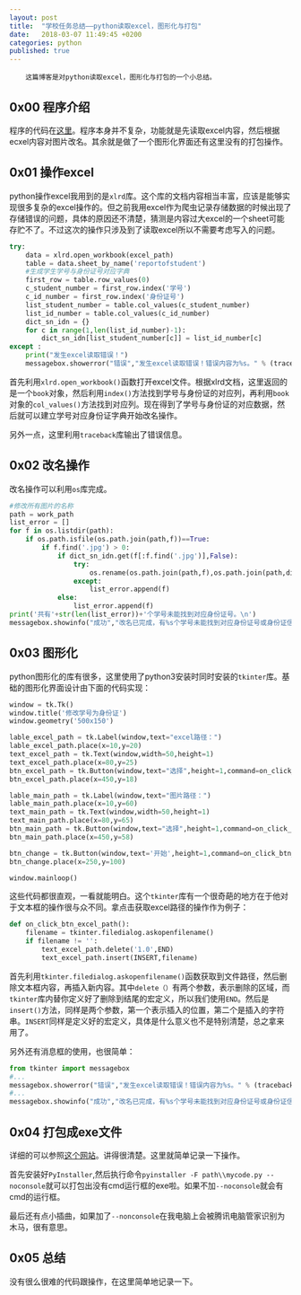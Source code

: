 ```yaml
---
layout: post
title:  "学校任务总结——python读取excel，图形化与打包"
date:   2018-03-07 11:49:45 +0200
categories: python
published: true
---
```

        这篇博客是对python读取excel，图形化与打包的一个小总结。

## 0x00 程序介绍

程序的代码在[这里](https://github.com/LoonLi/schoolwork1/blob/master/shoolwork.py)。程序本身并不复杂，功能就是先读取excel内容，然后根据ecxel内容对图片改名。其余就是做了一个图形化界面还有这里没有的打包操作。

## 0x01 操作excel

python操作excel我用到的是`xlrd`库。这个库的文档内容相当丰富，应该是能够实现很多复杂的excel操作的。但之前我用excel作为爬虫记录存储数据的时候出现了存储错误的问题，具体的原因还不清楚，猜测是内容过大excel的一个sheet可能存贮不了。不过这次的操作只涉及到了读取excel所以不需要考虑写入的问题。

```python
try:
    data = xlrd.open_workbook(excel_path)
    table = data.sheet_by_name('reportofstudent')
    #生成学生学号与身份证号对应字典
    first_row = table.row_values(0)
    c_student_number = first_row.index('学号')
    c_id_number = first_row.index('身份证号')
    list_student_number = table.col_values(c_student_number)
    list_id_number = table.col_values(c_id_number)
    dict_sn_idn = {}
    for c in range(1,len(list_id_number)-1):
        dict_sn_idn[list_student_number[c]] = list_id_number[c]
except :
    print("发生excel读取错误！")
    messagebox.showerror("错误","发生excel读取错误！错误内容为%s。" % (traceback.format_exc()))
```

首先利用`xlrd.open_workbook()`函数打开excel文件。根据xlrd文档，这里返回的是一个`book`对象，然后利用`index()`方法找到学号与身份证的对应列，再利用`book`对象的`col_values()`方法找到对应列。现在得到了学号与身份证的对应数据，然后就可以建立学号对应身份证字典开始改名操作。

另外一点，这里利用`traceback`库输出了错误信息。

## 0x02 改名操作

改名操作可以利用`os`库完成。

```python
#修改所有图片的名称
path = work_path
list_error = []
for f in os.listdir(path):
    if os.path.isfile(os.path.join(path,f))==True:
        if f.find('.jpg') > 0:
            if dict_sn_idn.get(f[:f.find('.jpg')],False):
                try:
                    os.rename(os.path.join(path,f),os.path.join(path,dict_sn_idn[f[:f.find('.jpg')]]+".jpg"))
                except:
                    list_error.append(f)
            else:
                list_error.append(f)
print('共有'+str(len(list_error))+'个学号未能找到对应身份证号。\n')
messagebox.showinfo("成功","改名已完成，有%s个学号未能找到对应身份证号或身份证信息有误。"%(str(len(list_error))))
```

## 0x03 图形化

python图形化的库有很多，这里使用了python3安装时同时安装的`tkinter`库。基础的图形化界面设计由下面的代码实现：

```python
window = tk.Tk()
window.title('修改学号为身份证')
window.geometry('500x150')

lable_excel_path = tk.Label(window,text="excel路径：")
lable_excel_path.place(x=10,y=20)
text_excel_path = tk.Text(window,width=50,height=1)
text_excel_path.place(x=80,y=25)
btn_excel_path = tk.Button(window,text="选择",height=1,command=on_click_btn_excel_path)
btn_excel_path.place(x=450,y=18)

lable_main_path = tk.Label(window,text="图片路径：")
lable_main_path.place(x=10,y=60)
text_main_path = tk.Text(window,width=50,height=1)
text_main_path.place(x=80,y=65)
btn_main_path = tk.Button(window,text="选择",height=1,command=on_click_btn_main_path)
btn_main_path.place(x=450,y=58)

btn_change = tk.Button(window,text='开始',height=1,command=on_click_btn_change)
btn_change.place(x=250,y=100)

window.mainloop()
```

这些代码都很直观，一看就能明白。这个`tkinter`库有一个很奇葩的地方在于他对于文本框的操作很与众不同。拿点击获取excel路径的操作作为例子：

```python
def on_click_btn_excel_path():
    filename = tkinter.filedialog.askopenfilename()
    if filename != '':
        text_excel_path.delete('1.0',END)
        text_excel_path.insert(INSERT,filename)
```

首先利用`tkinter.filedialog.askopenfilename()`函数获取到文件路径，然后删除文本框内容，再插入新内容。其中`delete（）`有两个参数，表示删除的区域，而`tkinter`库内替你定义好了删除到结尾的宏定义，所以我们使用`END`。然后是`insert()`方法，同样是两个参数，第一个表示插入的位置，第二个是插入的字符串。`INSERT`同样是定义好的宏定义，具体是什么意义也不是特别清楚，总之拿来用了。

另外还有消息框的使用，也很简单：

```python
from tkinter import messagebox
#...
messagebox.showerror("错误","发生excel读取错误！错误内容为%s。" % (traceback.format_exc()))
#...
messagebox.showinfo("成功","改名已完成，有%s个学号未能找到对应身份证号或身份证信息有误。"%(str(len(list_error))))
```

## 0x04 打包成exe文件

详细的可以参照[这个网站](http://blog.csdn.net/zengxiantao1994/article/details/76578421)。讲得很清楚。这里就简单记录一下操作。

首先安装好`PyInstaller`,然后执行命令`pyinstaller -F path\\mycode.py --noconsole`就可以打包出没有cmd运行框的exe啦。如果不加`--noconsole`就会有cmd的运行框。

最后还有点小插曲，如果加了`--nonconsole`在我电脑上会被腾讯电脑管家识别为木马，很有意思。

## 0x05 总结

没有很么很难的代码跟操作，在这里简单地记录一下。